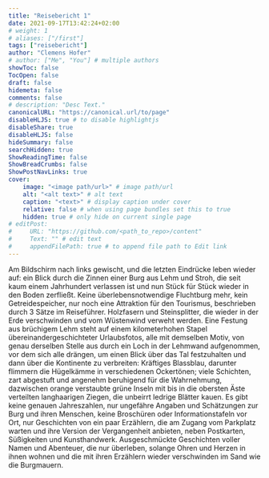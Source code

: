 ```yaml
---
title: "Reisebericht 1"
date: 2021-09-17T13:42:24+02:00
# weight: 1
# aliases: ["/first"]
tags: ["reisebericht"]
author: "Clemens Hofer"
# author: ["Me", "You"] # multiple authors
showToc: false
TocOpen: false
draft: false
hidemeta: false
comments: false
# description: "Desc Text."
canonicalURL: "https://canonical.url/to/page"
disableHLJS: true # to disable highlightjs
disableShare: true
disableHLJS: false
hideSummary: false
searchHidden: true
ShowReadingTime: false
ShowBreadCrumbs: false
ShowPostNavLinks: true
cover:
    image: "<image path/url>" # image path/url
    alt: "<alt text>" # alt text
    caption: "<text>" # display caption under cover
    relative: false # when using page bundles set this to true
    hidden: true # only hide on current single page
# editPost:
#     URL: "https://github.com/<path_to_repo>/content"
#     Text: "" # edit text
#     appendFilePath: true # to append file path to Edit link
---
```


Am Bildschirm nach links gewischt, und die letzten Eindrücke leben wieder auf: ein Blick durch die Zinnen einer Burg aus Lehm und Stroh, die seit kaum einem Jahrhundert verlassen ist und nun Stück für Stück wieder in den Boden zerfließt. Keine überlebensnotwendige Fluchtburg mehr, kein Getreidespeicher, nur noch eine Attraktion für den Tourismus, beschrieben durch 3 Sätze im Reiseführer. Holzfasern und Steinsplitter, die wieder in der Erde verschwinden und vom Wüstenwind verweht werden. Eine Festung aus brüchigem Lehm steht auf einem kilometerhohen Stapel übereinandergeschichteter Urlaubsfotos, alle mit demselben Motiv, von genau derselben Stelle aus durch ein Loch in der Lehmwand aufgenommen, vor dem sich alle drängen, um einen Blick über das Tal festzuhalten und dann über die Kontinente zu verbreiten: Kräftiges Blassblau, darunter flimmern die Hügelkämme in verschiedenen Ockertönen; viele Schichten, zart abgestuft und angenehm beruhigend für die Wahrnehmung, dazwischen orange verstaubte grüne Inseln mit bis in die obersten Äste verteilten langhaarigen Ziegen, die unbeirrt ledrige Blätter kauen. Es gibt keine genauen Jahreszahlen, nur ungefähre Angaben und Schätzungen zur Burg und ihren Menschen, keine Broschüren oder Informationstafeln vor Ort, nur Geschichten von ein paar Erzählern, die am Zugang vom Parkplatz warten und ihre Version der Vergangenheit anbieten, neben Postkarten, Süßigkeiten und Kunsthandwerk. Ausgeschmückte Geschichten voller Namen und Abenteuer, die nur überleben, solange Ohren und Herzen in ihnen wohnen und die mit ihren Erzählern wieder verschwinden im Sand wie die Burgmauern.